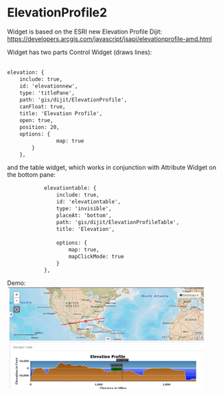 # ElevationProfile2
Widget is based on the ESRI new Elevation Profile Dijit:
https://developers.arcgis.com/javascript/jsapi/elevationprofile-amd.html

Widget has two parts Control Widget (draws lines):
```

elevation: {
	include: true,
	id: 'elevationnew',
	type: 'titlePane',
	path: 'gis/dijit/ElevationProfile',
	canFloat: true,
	title: 'Elevation Profile',
	open: true,
	position: 20,
	options: {
                map: true
		}
	},
```
and the table widget, which works in conjunction with Attribute Widget on the bottom pane:
```	
			elevationtable: {
			    include: true,
			    id: 'elevationtable',
			    type: 'invisible',
			    placeAt: 'bottom',
			    path: 'gis/dijit/ElevationProfileTable',
			    title: 'Elevation',

			    options: {
			        map: true,
			        mapClickMode: true
			    }
			},
```
Demo:	
![alt tag](https://github.com/goriliukasbuxton/ElevationProfile2/blob/master/Elevation.png)	

